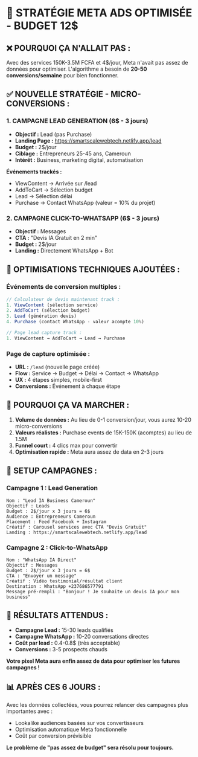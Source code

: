 # 🎯 STRATÉGIE META ADS OPTIMISÉE - BUDGET 12$ 

## ❌ **POURQUOI ÇA N'ALLAIT PAS :**

Avec des services 150K-3.5M FCFA et 4$/jour, Meta n'avait pas assez de données pour optimiser. L'algorithme a besoin de **20-50 conversions/semaine** pour bien fonctionner.

## ✅ **NOUVELLE STRATÉGIE - MICRO-CONVERSIONS :**

### **1. CAMPAGNE LEAD GENERATION (6$ - 3 jours)**
- **Objectif :** Lead (pas Purchase)
- **Landing Page :** https://smartscalewebtech.netlify.app/lead
- **Budget :** 2$/jour
- **Ciblage :** Entrepreneurs 25-45 ans, Cameroun
- **Intérêt :** Business, marketing digital, automatisation

**Événements trackés :**
- ViewContent → Arrivée sur /lead
- AddToCart → Sélection budget 
- Lead → Sélection délai
- Purchase → Contact WhatsApp (valeur = 10% du projet)

### **2. CAMPAGNE CLICK-TO-WHATSAPP (6$ - 3 jours)**
- **Objectif :** Messages
- **CTA :** "Devis IA Gratuit en 2 min"
- **Budget :** 2$/jour
- **Landing :** Directement WhatsApp + Bot

## 🔧 **OPTIMISATIONS TECHNIQUES AJOUTÉES :**

### **Événements de conversion multiples :**
```javascript
// Calculateur de devis maintenant track :
1. ViewContent (sélection service)
2. AddToCart (sélection budget) 
3. Lead (génération devis)
4. Purchase (contact WhatsApp - valeur acompte 10%)

// Page lead capture track :
1. ViewContent → AddToCart → Lead → Purchase
```

### **Page de capture optimisée :**
- **URL :** `/lead` (nouvelle page créée)
- **Flow :** Service → Budget → Délai → Contact → WhatsApp
- **UX :** 4 étapes simples, mobile-first
- **Conversions :** Événement à chaque étape

## 🎯 **POURQUOI ÇA VA MARCHER :**

1. **Volume de données :** Au lieu de 0-1 conversion/jour, vous aurez 10-20 micro-conversions
2. **Valeurs réalistes :** Purchase events de 15K-150K (acomptes) au lieu de 1.5M
3. **Funnel court :** 4 clics max pour convertir
4. **Optimisation rapide :** Meta aura assez de data en 2-3 jours

## 📱 **SETUP CAMPAGNES :**

### **Campagne 1 : Lead Generation**
```
Nom : "Lead IA Business Cameroun"
Objectif : Leads
Budget : 2$/jour x 3 jours = 6$
Audience : Entrepreneurs Cameroun
Placement : Feed Facebook + Instagram
Créatif : Carousel services avec CTA "Devis Gratuit"
Landing : https://smartscalewebtech.netlify.app/lead
```

### **Campagne 2 : Click-to-WhatsApp**
```
Nom : "WhatsApp IA Direct"
Objectif : Messages
Budget : 2$/jour x 3 jours = 6$
CTA : "Envoyer un message"
Créatif : Vidéo testimonial/résultat client
Destination : WhatsApp +237686577791
Message pré-rempli : "Bonjour ! Je souhaite un devis IA pour mon business"
```

## 🚀 **RÉSULTATS ATTENDUS :**

- **Campagne Lead :** 15-30 leads qualifiés
- **Campagne WhatsApp :** 10-20 conversations directes  
- **Coût par lead :** 0.4-0.8$ (très acceptable)
- **Conversions :** 3-5 prospects chauds

**Votre pixel Meta aura enfin assez de data pour optimiser les futures campagnes !**

## 📊 **APRÈS CES 6 JOURS :**

Avec les données collectées, vous pourrez relancer des campagnes plus importantes avec :
- Lookalike audiences basées sur vos convertisseurs
- Optimisation automatique Meta fonctionnelle  
- Coût par conversion prévisible

**Le problème de "pas assez de budget" sera résolu pour toujours.**
